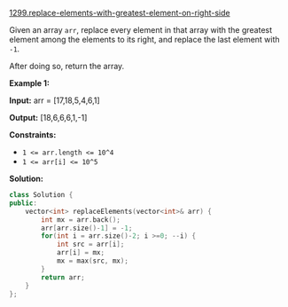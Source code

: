[1299.replace-elements-with-greatest-element-on-right-side](https://leetcode.com/problems/replace-elements-with-greatest-element-on-right-side/)  

Given an array `arr`, replace every element in that array with the greatest element among the elements to its right, and replace the last element with `-1`.

After doing so, return the array.

**Example 1:**

**Input:** arr = \[17,18,5,4,6,1\]
  
**Output:** \[18,6,6,6,1,-1\]
  

**Constraints:**

*   `1 <= arr.length <= 10^4`
*   `1 <= arr[i] <= 10^5`  



**Solution:**  

```cpp
class Solution {
public:
    vector<int> replaceElements(vector<int>& arr) {
        int mx = arr.back();
        arr[arr.size()-1] = -1;
        for(int i = arr.size()-2; i >=0; --i) {
            int src = arr[i];
            arr[i] = mx;
            mx = max(src, mx);
        }
        return arr;
    }
};
```
      